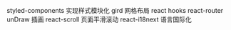 styled-components 实现样式模块化
gird 网格布局
react hooks
react-router
unDraw 插画
react-scroll 页面平滑滚动
react-i18next 语言国际化
